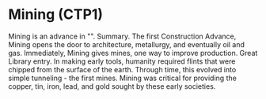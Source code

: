 # Mining (CTP1)

Mining is an advance in "".
Summary.
The first Construction Advance, Mining opens the door to architecture, metallurgy, and eventually oil and gas. Immediately, Mining gives mines, one way to improve production.
Great Library entry.
In making early tools, humanity required flints that were chipped from the surface of the earth. Through time, this evolved into simple tunneling - the first mines. Mining was critical for providing the copper, tin, iron, lead, and gold sought by these early societies.